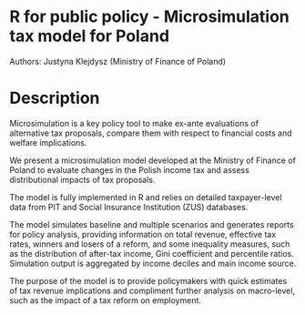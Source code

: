 # R for public policy - Microsimulation tax model for Poland

Authors: Justyna Klejdysz (Ministry of Finance of Poland) 

# Description 

Microsimulation is a key policy tool to make ex-ante evaluations of alternative tax proposals, compare them with respect to  financial costs and welfare implications.

We present a microsimulation model developed at the Ministry of Finance of Poland to evaluate changes in the Polish income tax and assess distributional impacts of tax proposals.

The model is fully implemented in R and relies on detailed taxpayer-level data from PIT and Social Insurance Institution (ZUS) databases.

The model simulates baseline and multiple scenarios and generates reports for policy analysis, providing information on total revenue, effective tax rates, winners and losers of a reform, and some inequality measures, such as the distribution of after-tax income, Gini coefficient and percentile ratios. Simulation output is aggregated by income deciles and main income source.

The purpose of the model is to provide policymakers with quick estimates of tax revenue implications and compliment further analysis on macro-level, such as the impact of a tax reform on employment.
